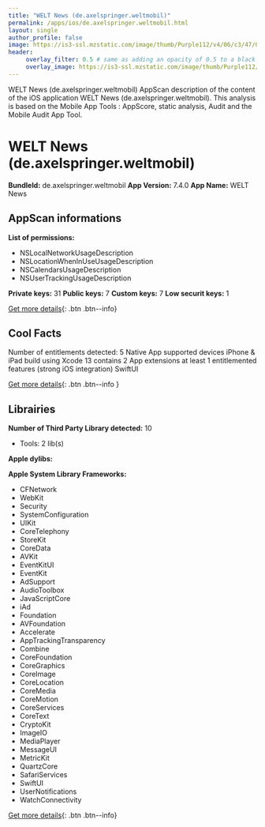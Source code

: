 ```yaml
---
title: "WELT News (de.axelspringer.weltmobil)"
permalink: /apps/ios/de.axelspringer.weltmobil.html
layout: single
author_profile: false
image: https://is3-ssl.mzstatic.com/image/thumb/Purple112/v4/06/c3/47/06c34701-8cea-2e60-571d-575963be5d2e/AppIcon-0-1x_U007emarketing-0-7-0-sRGB-85-220.png/512x512bb.jpg
header: 
     overlay_filter: 0.5 # same as adding an opacity of 0.5 to a black background
     overlay_image: https://is3-ssl.mzstatic.com/image/thumb/Purple112/v4/06/c3/47/06c34701-8cea-2e60-571d-575963be5d2e/AppIcon-0-1x_U007emarketing-0-7-0-sRGB-85-220.png/512x512bb.jpg
---
```

WELT News (de.axelspringer.weltmobil) AppScan description of the content of the iOS application WELT News (de.axelspringer.weltmobil). This analysis is based on the Mobile App Tools : AppScore, static analysis, Audit and the Mobile Audit App Tool.

# WELT News (de.axelspringer.weltmobil)

**BundleId:** de.axelspringer.weltmobil
**App Version:** 7.4.0
**App Name:** WELT News


## AppScan informations 

**List of permissions:** 
- NSLocalNetworkUsageDescription
- NSLocationWhenInUseUsageDescription
- NSCalendarsUsageDescription
- NSUserTrackingUsageDescription
  
  
**Private keys:** 31
**Public keys:** 7
**Custom keys:** 7
**Low securit keys:** 1
  
[Get more details](/pricing.html){: .btn .btn--info}

## Cool Facts

Number of entitlements detected: 5
Native App
supported devices iPhone & iPad
build using Xcode 13
contains 2 App extensions
at least 1 entitlemented features (strong iOS integration)
SwiftUI
  
[Get more details](/pricing.html){: .btn .btn--info }

## Librairies 
**Number of Third Party Library detected:** 10
- Tools: 2 lib(s)


**Apple dylibs:**


**Apple System Library Frameworks:**
- CFNetwork
- WebKit
- Security
- SystemConfiguration
- UIKit
- CoreTelephony
- StoreKit
- CoreData
- AVKit
- EventKitUI
- EventKit
- AdSupport
- AudioToolbox
- JavaScriptCore
- iAd
- Foundation
- AVFoundation
- Accelerate
- AppTrackingTransparency
- Combine
- CoreFoundation
- CoreGraphics
- CoreImage
- CoreLocation
- CoreMedia
- CoreMotion
- CoreServices
- CoreText
- CryptoKit
- ImageIO
- MediaPlayer
- MessageUI
- MetricKit
- QuartzCore
- SafariServices
- SwiftUI
- UserNotifications
- WatchConnectivity


  
[Get more details](/pricing.html){: .btn .btn--info}

